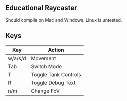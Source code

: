 ## Educational Raycaster

Should compile on Mac and Windows. Linux is untested.

## Keys

| Key     | Action               |  
|---------|----------------------|
| w/a/s/d | Movement             | 
| Tab     | Switch Mode          | 
| T       | Toggle Tank Controls | 
| R       | Toggle Debug Text    | 
| n/m     | Change FoV           | 
